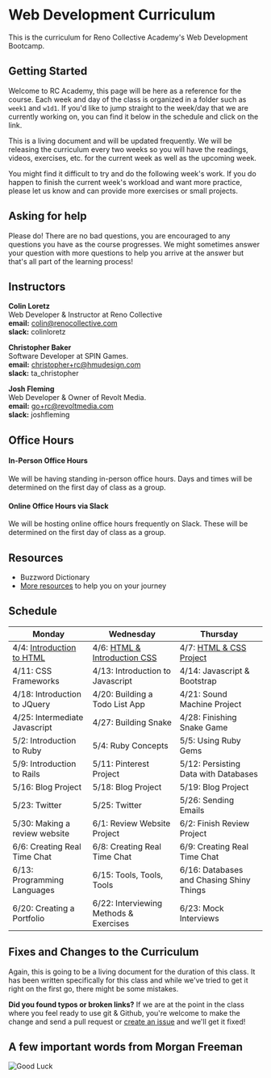 # Web Development Curriculum

This is the curriculum for Reno Collective Academy's Web Development Bootcamp.

## Getting Started
Welcome to RC Academy, this page will be here as a reference for the course. Each week and day of the class is organized in a folder such as `week1` and `w1d1`. If you'd like to jump straight to the week/day that we are currently working on, you can find it below in the schedule and click on the link.

This is a living document and will be updated frequently. We will be releasing the curriculum every two weeks so you will have the readings, videos, exercises, etc. for the current week as well as the upcoming week.

You might find it difficult to try and do the following week's work. If you do happen to finish the current week's workload and want more practice, please let us know and can provide more exercises or small projects.

## Asking for help

Please do! There are no bad questions, you are encouraged to any questions you have as the course progresses. We might sometimes answer your question with more questions to help you arrive at the answer but that's all part of the learning process!

## Instructors

**Colin Loretz**  
Web Developer & Instructor at Reno Collective  
**email:** colin@renocollective.com  
**slack:** colinloretz

**Christopher Baker**  
Software Developer at SPIN Games.  
**email:** christopher+rc@hmudesign.com  
**slack:** ta_christopher

**Josh Fleming**  
Web Developer & Owner of Revolt Media.  
**email:** go+rc@revoltmedia.com  
**slack:** joshfleming

## Office Hours

#### In-Person Office Hours
We will be having standing in-person office hours. Days and times will be determined on the first day of class as a group.

#### Online Office Hours via Slack
We will be hosting online office hours frequently on Slack. These will be determined on the first day of class as a group.

## Resources
* Buzzword Dictionary
* [More resources](./resources) to help you on your journey

## Schedule

| Monday | Wednesday | Thursday |
|--------|-----------|----------|
| 4/4: [Introduction to HTML](./week1)    | 4/6: [HTML & Introduction CSS](./week1)    | 4/7: [HTML & CSS Project](./week1)      |
| 4/11: CSS Frameworks | 4/13: Introduction to Javascript | 4/14: Javascript & Bootstrap |
| 4/18: Introduction to JQuery | 4/20: Building a Todo List App | 4/21: Sound Machine Project |
| 4/25: Intermediate Javascript | 4/27: Building Snake | 4/28: Finishing Snake Game |
| 5/2: Introduction to Ruby | 5/4: Ruby Concepts | 5/5: Using Ruby Gems |
| 5/9: Introduction to Rails | 5/11: Pinterest Project | 5/12: Persisting Data with Databases |
| 5/16: Blog Project | 5/18: Blog Project | 5/19: Blog Project |
| 5/23: Twitter | 5/25: Twitter | 5/26: Sending Emails |
| 5/30: Making a review website | 6/1: Review Website Project | 6/2: Finish Review Project |
| 6/6: Creating Real Time Chat | 6/8: Creating Real Time Chat | 6/9: Creating Real Time Chat |
| 6/13: Programming Languages  | 6/15: Tools, Tools, Tools | 6/16: Databases and Chasing Shiny Things |
| 6/20: Creating a Portfolio | 6/22: Interviewing Methods & Exercises | 6/23: Mock Interviews |

## Fixes and Changes to the Curriculum
Again, this is going to be a living document for the duration of this class. It has been written specifically for this class and while we've tried to get it right on the first go, there might be some mistakes.

**Did you found typos or broken links?** If we are at the point in the class where you feel ready to use git & Github, you're welcome to make the change and send a pull request or [create an issue]() and we'll get it fixed!

## A few important words from Morgan Freeman
![Good Luck](./zimages/freeman.gif)
